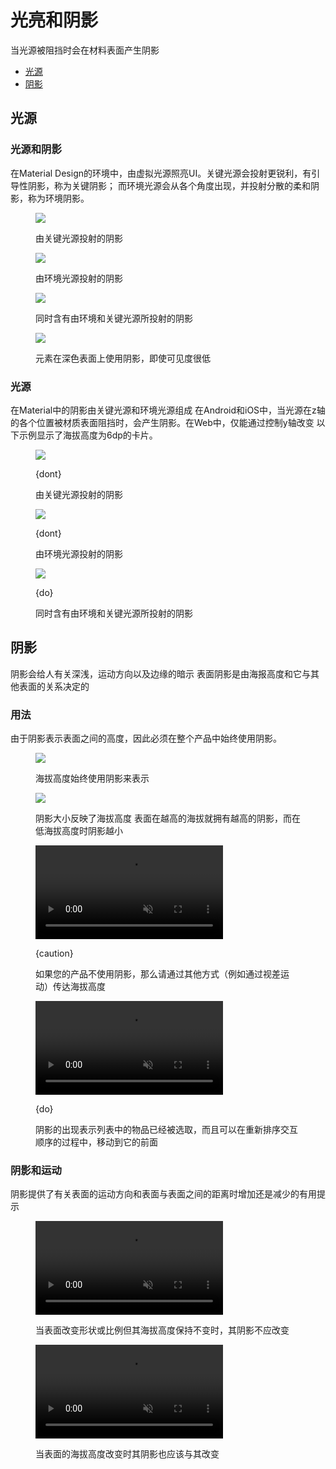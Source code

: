<div class="article__intro">

[en]: <> (Light and shadows)
# 光亮和阴影

[en]: <> (Material surfaces cast shadows when they obstruct light sources.)
当光源被阻挡时会在材料表面产生阴影

<nav>

[en]: <> (Light)
[en]: <> (Shadows)
* [光源](#light)
* [阴影](#shadows)

</nav></div><div class="article__body">

[en]: <> (Light)
<h2 id="light">光源</h2>

[en]: <> (Light and shadows)
### 光源和阴影

[en]: <> (In the Material Design environment, virtual lights illuminate the UI. Key lights create sharper, directional shadows, called key shadows. Ambient light appears from all angles to create diffused, soft shadows, called ambient shadows.)
在Material Design的环境中，由虚拟光源照亮UI。关键光源会投射更锐利，有引导性阴影，称为关键阴影； 而环境光源会从各个角度出现，并投射分散的柔和阴影，称为环境阴影。

<div class="mdui-row-sm-2"><div class="mdui-col"><figure>

![]({assets_path}/environment/light-shadows/lightshadows-1.png)

<figcaption>

[en]: <> (Shadow cast by a key light)
由关键光源投射的阴影

</figcaption></figure></div><div class="mdui-col"><figure>

![]({assets_path}/environment/light-shadows/lightshadows-2.png)

<figcaption>

[en]: <> (Shadow cast by ambient light)
由环境光源投射的阴影

</figcaption></figure></div></div><div class="mdui-row-sm-2"><div class="mdui-col"><figure>

![]({assets_path}/environment/light-shadows/lightshadows-3.png)

<figcaption>

[en]: <> (Combined shadow from key and ambient lights)
同时含有由环境和关键光源所投射的阴影

</figcaption></figure></div><div class="mdui-col"><figure>

![]({assets_path}/environment/light-shadows/lightshadows-4.png)

<figcaption>

[en]: <> (Elements use shadows on dark surfaces, even if they are less visible.)
元素在深色表面上使用阴影，即使可见度很低

</figcaption></figure></div></div>

[en]: <> (Light sources)
### 光源

[en]: <> (Shadows in the Material environment are cast by a key light and ambient light. In Android and iOS development, shadows occur when light sources are blocked by Material surfaces at various positions along the z-axis. On the web, shadows are depicted by manipulating the y-axis only. The following example shows a card with an elevation of 6dp.)
在Material中的阴影由关键光源和环境光源组成 在Android和iOS中，当光源在z轴的各个位置被材质表面阻挡时，会产生阴影。在Web中，仅能通过控制y轴改变 以下示例显示了海拔高度为6dp的卡片。

<div class="mdui-row-sm-3"><div class="mdui-col"><figure>

![]({assets_path}/environment/light-shadows/whatismaterial-environment-shadow1.png)

<figcaption>

{dont}

[en]: <> (Shadow cast by key light)
由关键光源投射的阴影

</figcaption></figure></div><div class="mdui-col"><figure>

![]({assets_path}/environment/light-shadows/whatismaterial-environment-shadow2.png)

<figcaption>

{dont}

[en]: <> (Shadow cast by ambient light)
由环境光源投射的阴影

</figcaption></figure></div><div class="mdui-col"><figure>

![]({assets_path}/environment/light-shadows/whatismaterial-environment-shadow3.png)

<figcaption>

{do}

[en]: <> (Combined shadow from key and ambient lights)
同时含有由环境和关键光源所投射的阴影

</figcaption></figure></div></div>

[en]: <> (Shadows)
<h2 id="shadows">阴影</h2>

[en]: <> (Shadows provide cues about depth, direction of movement, and surface edges. A surface’s shadow is determined by its elevation and relationship to other surfaces.)
阴影会给人有关深浅，运动方向以及边缘的暗示 表面阴影是由海报高度和它与其他表面的关系决定的

[en]: <> (Usage)
### 用法

[en]: <> (Because shadows express the degree of elevation between surfaces, they must be used consistently throughout your product.)
由于阴影表示表面之间的高度，因此必须在整个产品中始终使用阴影。

<figure>

![]({assets_path}/environment/light-shadows/shadowprinciples-do-1.png)

<figcaption>

[en]: <> (Elevation is depicted by consistent use of shadow.)
海拔高度始终使用阴影来表示

</figcaption></figure><figure>

![]({assets_path}/environment/light-shadows/shadowprinciples-do-2.png)

<figcaption>

[en]: <> (Shadow size reflects elevation. Surfaces at higher elevations have larger shadows, while those at lower elevations have smaller shadows.)
阴影大小反映了海拔高度 表面在越高的海拔就拥有越高的阴影，而在低海拔高度时阴影越小

</figcaption></figure><div class="mdui-row-sm-2"><div class="mdui-col"><figure><video controls loop muted preload="metadata" class="mdui-video-fluid"><source data-src="{assets_path}/environment/light-shadows/shadowprinciples-basil-1c.mp4" src="{assets_path}/environment/light-shadows/shadowprinciples-basil-1c.mp4" type="video/mp4"></video><figcaption>

{caution}

[en]: <> (If your product doesn’t use shadows, convey elevation in other ways, such as through parallax motion.)
如果您的产品不使用阴影，那么请通过其他方式（例如通过视差运动）传达海拔高度

</figcaption></figure></div><div class="mdui-col"><figure><video controls loop muted preload="metadata" class="mdui-video-fluid"><source data-src="{assets_path}/environment/light-shadows/shadowprinciples-list.mp4" src="{assets_path}/environment/light-shadows/shadowprinciples-list.mp4" type="video/mp4"></video><figcaption>

{do}

[en]: <> (The appearance of a shadow indicates the list item has been picked up and can move in front of its peers during this reorder interaction.)
阴影的出现表示列表中的物品已经被选取，而且可以在重新排序交互顺序的过程中，移动到它的前面

</figcaption></figure></div></div>

[en]: <> (Shadows & Motion)
### 阴影和运动

[en]: <> (Shadows provide useful cues about an surface’s direction of movement and whether the distance between surfaces is increasing or decreasing.)
阴影提供了有关表面的运动方向和表面与表面之间的距离时增加还是减少的有用提示

<figure><video controls loop muted preload="metadata" class="mdui-video-fluid"><source data-src="{assets_path}/environment/light-shadows/shadowsmotion-do-1a.mp4" src="{assets_path}/environment/light-shadows/shadowsmotion-do-1a.mp4" type="video/mp4"></video><figcaption>

[en]: <> (When a surface changes shape or scale, but its elevation remains the same, its shadow should not change.)
当表面改变形状或比例但其海拔高度保持不变时，其阴影不应改变

</figcaption></figure><figure><video controls loop muted preload="metadata" class="mdui-video-fluid"><source data-src="{assets_path}/environment/light-shadows/shadowsmotion-dont-1a.mp4" src="{assets_path}/environment/light-shadows/shadowsmotion-dont-1a.mp4" type="video/mp4"></video><figcaption>

[en]: <> (When a surface changes its elevation, its shadow should change.)
当表面的海拔高度改变时其阴影也应该与其改变

</figcaption></figure></div>
